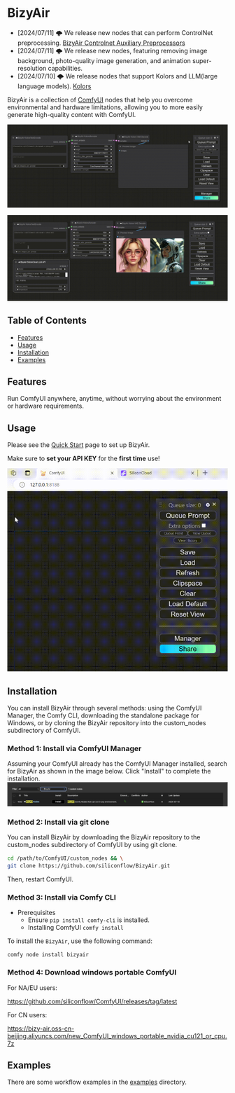 # BizyAir

- [2024/07/11] 🌩️ We release new nodes that can perform ControlNet preprocessing. [BizyAir Controlnet Auxiliary Preprocessors](https://siliconflow.github.io/BizyAir/controlnet-preprocessor/introduce.html)
- [2024/07/11] 🌩️ We release new nodes, featuring removing image background, photo-quality image generation, and animation super-resolution capabilities.
- [2024/07/10] 🌩️ We release nodes that support Kolors and LLM(large language models). [Kolors](https://siliconflow.github.io/BizyAir/kolors/introduce.html)

BizyAir is a collection of [ComfyUI](https://github.com/comfyanonymous/ComfyUI) nodes that help you overcome environmental and hardware limitations, allowing you to more easily generate high-quality content with ComfyUI.

![](./docs/docs/getting-started/imgs/text2img.gif)

![](./docs/docs/getting-started/imgs/llmnode.gif)

## Table of Contents

- [Features](#features)
- [Usage](#usage)
- [Installation](#installation)
- [Examples](#examples)


## Features

Run ComfyUI anywhere, anytime, without worrying about the environment or hardware requirements.

## Usage

Please see the [Quick Start](https://siliconflow.github.io/BizyAir/getting-started/quick-start.html) page to set up BizyAir.

Make sure to **set your API KEY** for the **first time** use!

![](./docs/docs/getting-started/imgs/how-to-set-key.gif)

## Installation

You can install BizyAir through several methods: using the ComfyUI Manager, the Comfy CLI, downloading the standalone package for Windows, or by cloning the BizyAir repository into the custom_nodes subdirectory of ComfyUI. 

### Method 1: Install via ComfyUI Manager

Assuming your ComfyUI already has the ComfyUI Manager installed, search for BizyAir as shown in the image below. Click "Install" to complete the installation.
![ComfyUI_Manager_BizyAir_Search_Screenshot](./docs/docs/getting-started/imgs/ComfyUI_Manager_BizyAir_Search_Screenshot.png)


### Method 2: Install via git clone

You can install BizyAir by downloading the BizyAir repository to the custom_nodes subdirectory of ComfyUI by using git clone.

```bash
cd /path/to/ComfyUI/custom_nodes && \
git clone https://github.com/siliconflow/BizyAir.git
```

Then, restart ComfyUI.

### Method 3: Install via Comfy CLI

- Prerequisites
    - Ensure `pip install comfy-cli` is installed.
    - Installing ComfyUI `comfy install`
  
To install the `BizyAir`, use the following command:

```shell
comfy node install bizyair
```


### Method 4: Download windows portable ComfyUI

For NA/EU users:

https://github.com/siliconflow/ComfyUI/releases/tag/latest

For CN users:

https://bizy-air.oss-cn-beijing.aliyuncs.com/new_ComfyUI_windows_portable_nvidia_cu121_or_cpu.7z


## Examples

There are some workflow examples in the [examples](./examples) directory.
